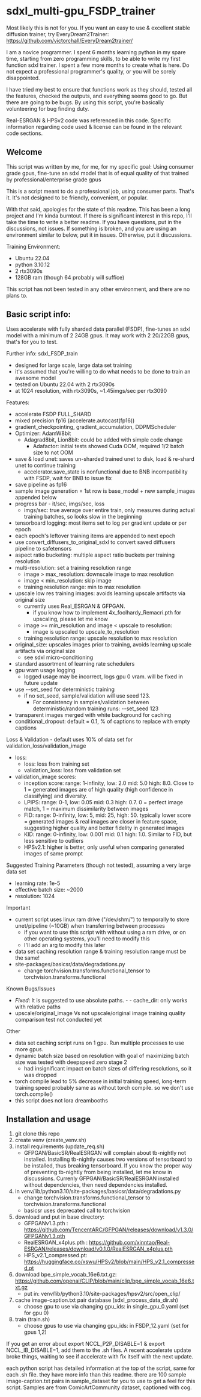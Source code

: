 # sdxl_multi-gpu_FSDP_trainer
Most likely this is not for you.
If you want an easy to use & excellent stable diffusion trainer, try EveryDream2Trainer:
https://github.com/victorchall/EveryDream2trainer/

I am a novice programmer.
I spent 6 months learning python in my spare time, starting from zero programming skills, to be able to write my first function sdxl trainer.
I spent a few more months to create what is here.
Do not expect a professional programmer's quality, or you will be sorely disappointed.

I have tried my best to ensure that functions work as they should, tested all the features, checked the outputs, and everything seems good to go.  But there are going to be bugs.  By using this script, you're basically volunteering for bug finding duty.

Real-ESRGAN & HPSv2 code was referenced in this code.  Specific information regarding code used & license can be found in the relevant code sections.


## Welcome
This script was written by me, for me, for my specific goal: Using consumer grade gpus, fine-tune an sdxl model that is of equal quality of that trained by professional/enterprise grade gpus

This is a script meant to do a professional job, using consumer parts.  That's it.  It's not designed to be friendly, convenient, or popular.

With that said, apologies for the state of this readme. This has been a long project and I'm kinda burntout.  If there is significant interest in this repo, I'll take the time to write a better readme.  If you have questions, put in the discussions, not issues.  If something is broken, and you are using an environment similar to below, put it in issues.  Otherwise, put it discussions.


Training Environment:

- Ubuntu 22.04
- python 3.10.12
- 2 rtx3090s
- 128GB ram (though 64 probably will suffice)


This script has not been tested in any other environment, and there are no plans to.

## Basic script info:
Uses accelerate with fully sharded data parallel (FSDP), fine-tunes an sdxl model with a minimum of 2 24GB gpus. It may work with 2 20/22GB gpus, that's for you to test.


Further info: sdxl_FSDP_train
- designed for large scale, large data set training
- it's assumed that you're willing to do what needs to be done to train an awesome model
- tested on Ubuntu 22.04 with 2 rtx3090s
- at 1024 resolution, with rtx3090s, ~1.45imgs/sec per rtx3090

Features:
- accelerate FSDP FULL_SHARD
- mixed precision fp16 (accelerate.autocast(fp16))
- gradient_checkpointing, gradient_accumulation, DDPMScheduler
- Optimizer: AdamW8bit
	- Adagrad8bit, Lion8bit: could be added with simple code change
        - Adafactor: initial tests showed Cuda OOM, required 1/2 batch size to not OOM
- save & load unet: saves un-sharded trained unet to disk, load & re-shard unet to continue training
	- accelerator.save_state is nonfunctional due to BNB incompatibility with FSDP, wait for BNB to issue fix
- save pipeline as fp16
- sample image generation = 1st row is base_model + new sample_images appended below
- progress bar - it/sec, imgs/sec, loss
	- imgs/sec: true average over entire train, only measures during actual training batches, so looks slow in the beginning
- tensorboard logging: most items set to log per gradient update or per epoch
- each epoch's leftover training items are appended to next epoch
- use convert_diffusers_to_original_sdxl to convert saved diffusers pipeline to safetensors
- aspect ratio bucketing: multiple aspect ratio buckets per training resolution
- multi-resolution: set a training resolution range
	- image > max_resolution: downscale image to max resolution
	- image < min_resolution: skip image
	- training resolution range: min to max resolution
- upscale low res training images: avoids learning upscale artifacts via original size
	- currently uses Real_ESRGAN & GFPGAN.
		- if you know how to implement 4x_foolhardy_Remacri.pth for upscaling, please let me know
	- image >= min_resolution and image < upscale to resolution:
		- image is upscaled to upscale_to_resolution
	- training resolution range: upscale resolution to max resolution
- original_size: upscales images prior to training, avoids learning upscale artifacts via original size
	- see sdxl micro-conditioning
- standard assortment of learning rate schedulers
- gpu vram usage logging
	- logged usage may be incorrect, logs gpu 0 vram.  will be fixed in future update
- use --set_seed for deterministic training
	- if no set_seed, sample/validation will use seed 123.
        - For consistency in samples/validation between deterministic/random training runs: --set_seed 123
- transparent images merged with white background for caching
- conditional_dropout: default = 0.1, % of captions to replace with empty captions

Loss & Validation
	- default uses 10% of data set for validation_loss/validation_image

- loss:
	- loss: loss from training set
	- validation_loss: loss from validation set
- validation_image scores:
	- inception score: range: 1-infinity, low: 2.0 mid: 5.0 high: 8.0. Close to 1 = generated images are of high quality (high confidence in classifying) and diversity. 
	- LPIPS: range: 0-1, low: 0.05 mid: 0.3 high: 0.7.  0 = perfect image match, 1 = maximum dissimilarity between images
	- FID: range: 0-infinity, low: 5, mid: 25, high: 50. typically lower score = generated images & real images are closer in feature space, suggesting higher quality and better fidelity in generated images
	- KID: range: 0-infinity, low: 0.001 mid: 0.1 high: 1.0. Similar to FID, but less sensitive to outliers
	- HPSv2.1: higher is better, only useful when comparing generated images of same prompt


Suggested Training Parameters (though not tested), assuming a very large data set
- learning rate: 1e-5
- effective batch size: ~2000
- resolution: 1024


Important
- current script uses linux ram drive ("/dev/shm/") to temporally to store unet/pipeline (~10GB) when transferring between processes
	- if you want to use this script with without using a ram drive, or on other operating systems, you'll need to modify this
	- I'll add an arg to modify this later
- data set caching resolution range & training resolution range must be the same!
- site-packages/basicsr/data/degradations.py
	- change torchvision.transforms.functional_tensor to torchvision.transforms.functional

Known Bugs/Issues
- *Fixed*: It is suggested to use absolute paths.  - - cache_dir: only works with relative paths
- upscale/original_image Vs not upscale/original image training quality comparison test not conducted yet


Other
- data set caching script runs on 1 gpu.  Run multiple processes to use more gpus.
- dynamic batch size based on resolution with goal of maximizing batch size was tested with deepspeed zero stage 2
	- had insignificant impact on batch sizes of differing resolutions, so it was dropped
- torch compile lead to 5% decrease in initial training speed, long-term training speed probably same as without torch compile. so we don't use torch.compile()
- this script does not lora dreambooths


## Installation and usage
  1) git clone this repo
  2) create venv (create_venv.sh)
  3) install requirements (update_req.sh)
     - GFPGAN/BasicSR/RealESRGAN will complain about tb-nightly not installed.  Installing tb-nightly causes two versions of tensorboard to be installed, thus breaking tensorboard.  If you know the proper way of preventing tb-nightly from being installed, let me know in discussions.  Currenly GFPGAN/BasicSR/RealESRGAN installed without dependencies, then need dependencies installed.
  4) in venv/lib/python3.10/site-packages/basicsr/data/degradations.py
     - change torchvision.transforms.functional_tensor to torchvision.transforms.functional
     - basicsr uses deprecated call to torchvision
  5) download and put in base directory:
     - GFPGANv1.3.pth : https://github.com/TencentARC/GFPGAN/releases/download/v1.3.0/GFPGANv1.3.pth
     - RealESRGAN_x4plus.pth : https://github.com/xinntao/Real-ESRGAN/releases/download/v0.1.0/RealESRGAN_x4plus.pth
     - HPS_v2.1_compressed.pt: https://huggingface.co/xswu/HPSv2/blob/main/HPS_v2.1_compressed.pt
  6) download bpe_simple_vocab_16e6.txt.gz: https://github.com/openai/CLIP/blob/main/clip/bpe_simple_vocab_16e6.txt.gz
     - put in: venv/lib/python3.10/site-packages/hpsv2/src/open_clip/
  7) cache image-caption.txt pair database (sdxl_process_data_dir.sh)
     - choose gpu to use via changing gpu_ids: in single_gpu_0.yaml (set for gpu 0)
  8) train (train.sh)
      - choose gpus to use via changing gpu_ids: in FSDP_12.yaml (set for gpus 1,2)


If you get an error about export NCCL_P2P_DISABLE=1 & export NCCL_IB_DISABLE=1, add them to the .sh files.  A recent accelerate update broke things, waiting to see if accelerate with fix itself with the next update.


each python script has detailed information at the top of the script, same for each .sh file.
they have more info than this readme.
there are 100 sample image-caption.txt pairs in sample_dataset for you to use to get a feel for this script. Samples are from ComicArtCommunity dataset, captioned with cog.
